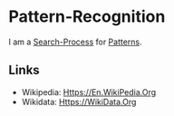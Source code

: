 # Pattern-Recognition

I am a [Search-Process](600091.md) for [Patterns](60112.md).

## Links

- Wikipedia: [Https://En.WikiPedia.Org](https://en.wikipedia.org/wiki/Pattern_recognition)
- Wikidata: [Https://WikiData.Org](https://wikidata.org/wiki/Q378859)
